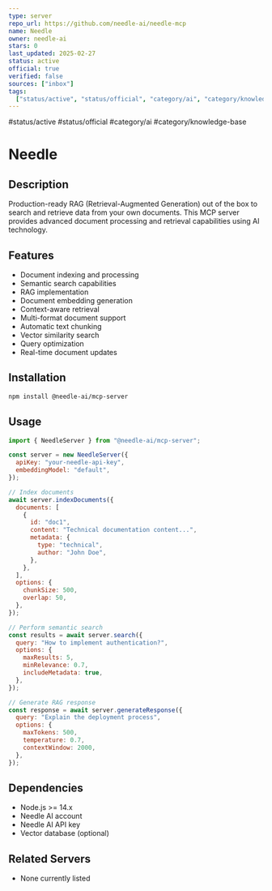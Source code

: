```yaml
---
type: server
repo_url: https://github.com/needle-ai/needle-mcp
name: Needle
owner: needle-ai
stars: 0
last_updated: 2025-02-27
status: active
official: true
verified: false
sources: ["inbox"]
tags:
  ["status/active", "status/official", "category/ai", "category/knowledge-base"]
---
```


#status/active #status/official #category/ai #category/knowledge-base

# Needle

## Description

Production-ready RAG (Retrieval-Augmented Generation) out of the box to search and retrieve data from your own documents. This MCP server provides advanced document processing and retrieval capabilities using AI technology.

## Features

- Document indexing and processing
- Semantic search capabilities
- RAG implementation
- Document embedding generation
- Context-aware retrieval
- Multi-format document support
- Automatic text chunking
- Vector similarity search
- Query optimization
- Real-time document updates

## Installation

```bash
npm install @needle-ai/mcp-server
```

## Usage

```javascript
import { NeedleServer } from "@needle-ai/mcp-server";

const server = new NeedleServer({
  apiKey: "your-needle-api-key",
  embeddingModel: "default",
});

// Index documents
await server.indexDocuments({
  documents: [
    {
      id: "doc1",
      content: "Technical documentation content...",
      metadata: {
        type: "technical",
        author: "John Doe",
      },
    },
  ],
  options: {
    chunkSize: 500,
    overlap: 50,
  },
});

// Perform semantic search
const results = await server.search({
  query: "How to implement authentication?",
  options: {
    maxResults: 5,
    minRelevance: 0.7,
    includeMetadata: true,
  },
});

// Generate RAG response
const response = await server.generateResponse({
  query: "Explain the deployment process",
  options: {
    maxTokens: 500,
    temperature: 0.7,
    contextWindow: 2000,
  },
});
```

## Dependencies

- Node.js >= 14.x
- Needle AI account
- Needle AI API key
- Vector database (optional)

## Related Servers

- None currently listed
